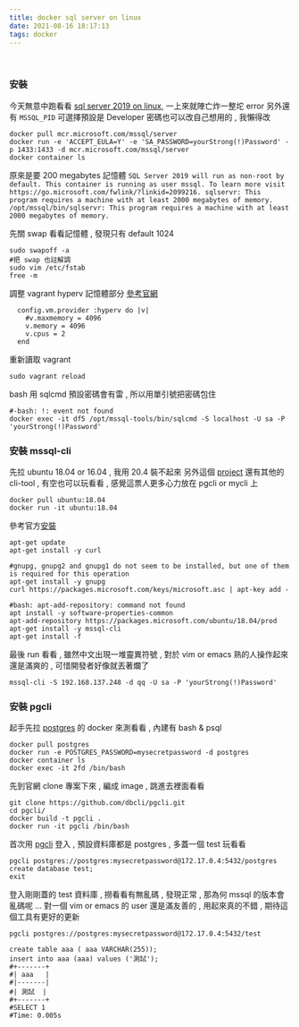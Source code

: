 ```yaml
---
title: docker sql server on linux
date: 2021-08-16 18:17:13
tags: docker
---
```


&nbsp;
<!-- more -->

### 安裝
今天無意中跑看看 [sql server 2019 on linux](https://hub.docker.com/_/microsoft-mssql-server), 一上來就陣亡炸一整坨 error
另外還有 `MSSQL_PID` 可選擇預設是 Developer
密碼也可以改自己想用的 , 我懶得改
```
docker pull mcr.microsoft.com/mssql/server
docker run -e 'ACCEPT_EULA=Y' -e 'SA_PASSWORD=yourStrong(!)Password' -p 1433:1433 -d mcr.microsoft.com/mssql/server
docker container ls
```

原來是要 200 megabytes 記憶體
`
SQL Server 2019 will run as non-root by default.
This container is running as user mssql.
To learn more visit https://go.microsoft.com/fwlink/?linkid=2099216.
sqlservr: This program requires a machine with at least 2000 megabytes of memory.
/opt/mssql/bin/sqlservr: This program requires a machine with at least 2000 megabytes of memory.
`

先關 swap 看看記憶體 , 發現只有 default 1024
```
sudo swapoff -a
#把 swap 也註解調
sudo vim /etc/fstab
free -m
```

調整 vagrant hyperv 記憶體部分 [參考官網](https://www.vagrantup.com/docs/providers/hyperv/configuration#maxmemory)
```
  config.vm.provider :hyperv do |v|
    #v.maxmemory = 4096
    v.memory = 4096
    v.cpus = 2
  end
```

重新讀取 vagrant
```
sudo vagrant reload
```

bash 用 sqlcmd 預設密碼會有雷 , 所以用單引號把密碼包住
```
#-bash: !: event not found
docker exec -it df5 /opt/mssql-tools/bin/sqlcmd -S localhost -U sa -P 'yourStrong(!)Password'
```


### 安裝 mssql-cli
先拉 ubuntu 18.04 or 16.04 , 我用 20.4 裝不起來
另外這個 [project](https://github.com/dbcli) 還有其他的 cli-tool , 有空也可以玩看看 , 感覺這票人更多心力放在 pgcli or mycli 上
```
docker pull ubuntu:18.04
docker run -it ubuntu:18.04
```

參考官方[安裝](https://github.com/dbcli/mssql-cli/blob/master/doc/installation/linux.md#ubuntu-1604-Xenial)
```
apt-get update
apt-get install -y curl

#gnupg, gnupg2 and gnupg1 do not seem to be installed, but one of them is required for this operation
apt-get install -y gnupg
curl https://packages.microsoft.com/keys/microsoft.asc | apt-key add -

#bash: apt-add-repository: command not found
apt install -y software-properties-common
apt-add-repository https://packages.microsoft.com/ubuntu/18.04/prod
apt-get install -y mssql-cli
apt-get install -f
```

最後 run 看看 , 雖然中文出現一堆靈異符號 , 對於 vim or emacs 熟的人操作起來還是滿爽的 , 可惜開發者好像就丟著爛了
```
mssql-cli -S 192.168.137.248 -d qq -U sa -P 'yourStrong(!)Password'
```


### 安裝 pgcli
起手先拉 [postgres](https://hub.docker.com/_/postgres) 的 docker 來測看看 , 內建有 bash & psql
```
docker pull postgres
docker run -e POSTGRES_PASSWORD=mysecretpassword -d postgres
docker container ls
docker exec -it 2fd /bin/bash
```

先到官網 clone 專案下來 , 編成 image , 跳進去裡面看看
```
git clone https://github.com/dbcli/pgcli.git
cd pgcli/
docker build -t pgcli .
docker run -it pgcli /bin/bash
```

首次用 [pgcli](https://github.com/dbcli/pgcli) 登入 , 預設資料庫都是 postgres , 多蓋一個 test 玩看看
```
pgcli postgres://postgres:mysecretpassword@172.17.0.4:5432/postgres
create database test;
exit
```

登入剛剛蓋的 test 資料庫 , 撈看看有無亂碼 , 發現正常 , 那為何 mssql 的版本會亂碼呢 ...
對一個 vim or emacs 的 user 還是滿友善的 , 用起來真的不錯 , 期待這個工具有更好的更新
```
pgcli postgres://postgres:mysecretpassword@172.17.0.4:5432/test

create table aaa ( aaa VARCHAR(255));
insert into aaa (aaa) values ('測試');
#+-------+
#| aaa   |
#|-------|
#| 測試  |
#+-------+
#SELECT 1
#Time: 0.005s
```
